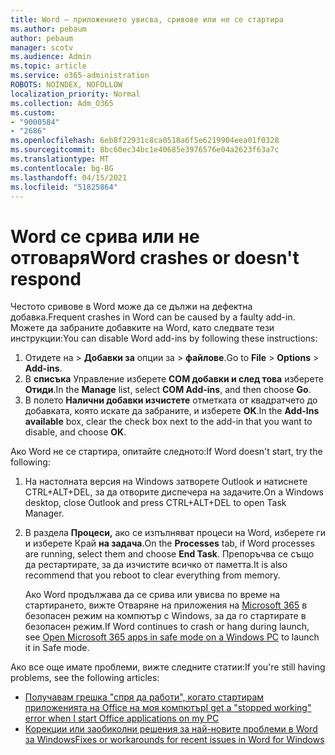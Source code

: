 ```yaml
---
title: Word – приложението увисва, сривове или не се стартира
ms.author: pebaum
author: pebaum
manager: scotv
ms.audience: Admin
ms.topic: article
ms.service: o365-administration
ROBOTS: NOINDEX, NOFOLLOW
localization_priority: Normal
ms.collection: Adm_O365
ms.custom:
- "9000584"
- "2686"
ms.openlocfilehash: 6eb8f22931c8ca0518a6f5e6219904eea01f0328
ms.sourcegitcommit: 8bc60ec34bc1e40685e3976576e04a2623f63a7c
ms.translationtype: MT
ms.contentlocale: bg-BG
ms.lasthandoff: 04/15/2021
ms.locfileid: "51825864"
---
```

# <a name="word-crashes-or-doesnt-respond"></a><span data-ttu-id="1b419-102">Word се срива или не отговаря</span><span class="sxs-lookup"><span data-stu-id="1b419-102">Word crashes or doesn't respond</span></span>

<span data-ttu-id="1b419-103">Честото сривове в Word може да се дължи на дефектна добавка.</span><span class="sxs-lookup"><span data-stu-id="1b419-103">Frequent crashes in Word can be caused by a faulty add-in.</span></span> <span data-ttu-id="1b419-104">Можете да забраните добавките на Word, като следвате тези инструкции:</span><span class="sxs-lookup"><span data-stu-id="1b419-104">You can disable Word add-ins by following these instructions:</span></span>

1. <span data-ttu-id="1b419-105">Отидете на  >  **Добавки за** опции за  >  **файлове**.</span><span class="sxs-lookup"><span data-stu-id="1b419-105">Go to **File** > **Options** > **Add-ins**.</span></span>
2. <span data-ttu-id="1b419-106">В **списъка** Управление изберете **COM добавки и след това** изберете **Отиди**.</span><span class="sxs-lookup"><span data-stu-id="1b419-106">In the **Manage** list, select **COM Add-ins**, and then choose **Go**.</span></span>
3. <span data-ttu-id="1b419-107">В полето **Налични добавки изчистете** отметката от квадратчето до добавката, която искате да забраните, и изберете **OK**.</span><span class="sxs-lookup"><span data-stu-id="1b419-107">In the **Add-Ins available** box, clear the check box next to the add-in that you want to disable, and choose **OK**.</span></span>

<span data-ttu-id="1b419-108">Ако Word не се стартира, опитайте следното:</span><span class="sxs-lookup"><span data-stu-id="1b419-108">If Word doesn't start, try the following:</span></span>

1.   <span data-ttu-id="1b419-109">На настолната версия на Windows затворете Outlook и натиснете CTRL+ALT+DEL, за да отворите диспечера на задачите.</span><span class="sxs-lookup"><span data-stu-id="1b419-109">On a Windows desktop, close Outlook and press CTRL+ALT+DEL to open Task Manager.</span></span> 
2. <span data-ttu-id="1b419-110">В раздела **Процеси,** ако се изпълняват процеси на Word, изберете ги и изберете Край **на задача**.</span><span class="sxs-lookup"><span data-stu-id="1b419-110">On the **Processes** tab, if Word processes are running, select them and choose **End Task**.</span></span> <span data-ttu-id="1b419-111">Препоръчва се също да рестартирате, за да изчистите всичко от паметта.</span><span class="sxs-lookup"><span data-stu-id="1b419-111">It is also recommend that you reboot to clear everything from memory.</span></span>

    <span data-ttu-id="1b419-112">Ако Word продължава да се срива или увисва по време на стартирането, вижте Отваряне на приложения на [Microsoft 365](https://support.office.com/article/Open-Office-apps-in-safe-mode-on-a-Windows-PC-dedf944a-5f4b-4afb-a453-528af4f7ac72) в безопасен режим на компютър с Windows, за да го стартирате в безопасен режим.</span><span class="sxs-lookup"><span data-stu-id="1b419-112">If Word continues to crash or hang during launch, see [Open Microsoft 365 apps in safe mode on a Windows PC](https://support.office.com/article/Open-Office-apps-in-safe-mode-on-a-Windows-PC-dedf944a-5f4b-4afb-a453-528af4f7ac72) to launch it in Safe mode.</span></span>

<span data-ttu-id="1b419-113">Ако все още имате проблеми, вижте следните статии:</span><span class="sxs-lookup"><span data-stu-id="1b419-113">If you're still having problems, see the following articles:</span></span> 
- [<span data-ttu-id="1b419-114">Получавам грешка "спря да работи", когато стартирам приложенията на Office на моя компютър</span><span class="sxs-lookup"><span data-stu-id="1b419-114">I get a "stopped working" error when I start Office applications on my PC</span></span>](https://support.office.com/article/52bd7985-4e99-4a35-84c8-2d9b8301a2fa)
- [<span data-ttu-id="1b419-115">Корекции или заобиколни решения за най-новите проблеми в Word за Windows</span><span class="sxs-lookup"><span data-stu-id="1b419-115">Fixes or workarounds for recent issues in Word for Windows</span></span>](https://support.office.com/article/bf6bf17c-2807-4871-83ce-e337ae8f0b86)